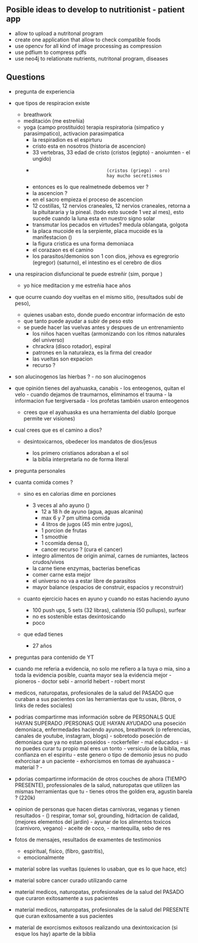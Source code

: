 ## Posible ideas to develop to nutritionist - patient app
- allow to upload a nutritonal program
- create one application that allow to check compatible foods
- use opencv for all kind of image processing as compression
- use pdfium to compress pdfs
- use neo4j to relationate nutrients, nutritonal program, diseases


## Questions
- pregunta de experiencia
- que tipos de respiracion existe
    - breathwork 
    - meditación (me estreñia)
    - yoga
        (campo prostituido)
        terapia respiratoria (simpatico y parasimpatico), activacion parasimpatica
        - la respiradion es el espirturu
        - cristo esta en nosotros (historia de ascencion)
        - 33 vertebras, 33 edad de cristo (cristos (egipto) - anoiumten - el ungido)
        -                                 (cristos (griego) - oro)
                                          hay mucho secretismos
        - entonces es lo  que realmetnede debemos ver ? 
        - la ascencion ?
        - en el sacro empieza el proceso de ascencion
        - 12 costillas, 12 nervios craneales, 12 nervios craneales, retorna a la pituitararia y la pineal. (todo esto sucede 1 vez al mes), esto sucede cuando la luna esta en nuestro signo solar
        - transmutar los pecados en virtudes?
        medula oblangata, golgota 
        - la placa mucoide es la serpiente, placa mucoide es la manifestacion ()
        - la figura cristica es una forma demoniaca
        - el corazaon es el camino
        - los parasitos/demonios son 1 con dios, jehova es egregrorio (egregor) (saturno), el intestino es el cerebro de dios

- una respiracion disfuncional te puede estreñir (sim, porque )
    - yo hice meditacion y me estreñia hace años
- que ocurre cuando doy vueltas en el mismo sitio, (resultados subí de peso), 
    - quienes usaban esto, donde puedo encontrar información de esto
    - que tanto puede ayudar a subir de peso esto
    - se puede hacer las vuelvas antes y despues de un entrenamiento
        - los niños hacen vueltas (armonizando con los ritmos naturales del universo)
        - chrackra (disco rotador), espiral
        - patrones en la naturaleza, es la firma del creador
        - las vueltas son expacion
        - recurso ? 

- son alucinogenos las hierbas ?
        - no son alucinogenos
- que opinión tienes del ayahuaska, canabis
                    - los enteogenos, quitan el velo
                    - cuando dejamos de traumarnos, eliminamos el trauma
                    - la informacion fue tergiversada
                    - los profetas también usaron enteogenos
    - crees que el ayahuaska es una herramienta del diablo (porque permite ver visiones)
- cual crees que es el camino a dios?
    - desintoxicarnos, obedecer los mandatos de dios/jesus

        - los primero cristianos adoraban a el sol
        - la biblia interpretarla no de forma literal

- pregunta personales
- cuanta comida comes ? 
    - sino es en calorias dime en porciones
        - 3 veces al año ayuno ()
            - 12 a 18 h de ayuno (agua, aguas alcanina)
            -  max 6 y 7 pm ultima comida
            - 4 litros de jugos (45 min entre jugos), 
            - 1 porcion de frutas
            - 1 smoothie
            - 1 ccomida densa (), 
            - cancer recurso ?  (cura el cancer)
        - integro alimentos de origin animal, carnes de rumiantes, lacteos crudos/vivos
        - la carne tiene enzymas, bacterias beneficas
        - comer carne esta mejor
        - el universo no va a estar libre de parasitos
        - mayor balance (espacios de construir, espacios y reconstruir)
        
    - cuanto ejercicio haces en ayuno y cuando no estas haciendo ayuno
        - 100 push ups, 5 sets (32 libras), calistenia (50 pullups), surfear
        - no es sostenible estas dexintosicando
        - poco 
    - que edad tienes
        - 27 años





- preguntas para contenido de YT

- cuando me referia a evidencia, no solo me refiero a la tuya o mia, sino a toda la evidencia posible, cuanta mayor sea la evidencia mejor
        - pioneros 
        - doctor sebi
        - arnorld hebert
        - robert morst


- medicos, naturopatas, profesionales de la salud del PASADO que curaban a sus pacientes con las herramientas que tu usas, (libros, o links de redes sociales)
- podrias compartirme mas información sobre de PERSONALS QUE HAYAN SUPERADO /PERSONAS QUE HAYAN AYUDADO una poseción demoniaca, enfermedades
 haciendo ayunos, breathwork (o referencias, canales de youtube, instagram, blogs)
        - sobretodo poseción de demoniaca que ya no estan poseidos
        - rockerfeller
        - mal educados
        - si no puedes curar tu propio mal eres un tonto
        - versiculo de la biblia, mas confianza en el espiritu
        - este genero o tipo de demonio jesus no pudo exhorcisar a un paciente
            - exhorcismos en tomas de ayahuasca
            - material ?
            - 

- pdorias compartirme información de otros couches de ahora (TIEMPO PRESENTE), professionales de la salud, naturopatas que utilizen las mismas herramientas que tu
        - tienes otros the golden era, agustin barela ? (220k)

- opinion de personas que hacen dietas carnivoras, veganas y tienen resultados
        - () respirar, tomar sol, grounding, hidrtacion de calidad, (mejores elementos del jardin)
        - ayunar de los alimentos toxicos (carnivoro, vegano)
        - aceite de coco, 
        - mantequilla, sebo de res 
- fotos de mensajes, resultados de examentes de testimonios

    - espiritual, fisico, (fibro, gastritis), 
    - emocionalmente



- material sobre las vueltas (quienes lo usaban, que es lo que hace, etc)
- material sobre cancer curado utilizando carne
- material medicos, naturopatas, profesionales de la salud del PASADO que curaron exitosamente a sus pacientes 
- material medicos, naturopatas, profesionales de la salud del PRESENTE que curan exitosamente a sus pacientes 
- material de exorcismos exitosos realizando una dexintoxicacion (si esque los hay) aparte de la biblia

